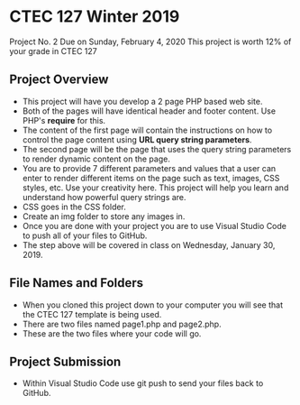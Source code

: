# CTEC 127 Winter 2019
Project No. 2
Due on Sunday, February 4, 2020
This project is worth 12% of your grade in CTEC 127

## Project Overview
- This project will have you develop a 2 page PHP based web site.
- Both of the pages will have identical header and footer content. Use PHP's **require** for this.
- The content of the first page will contain the instructions on how to control the page content using **URL query string parameters**.
- The second page will be the page that uses the query string parameters to render dynamic content on the page.
- You are to provide 7 different parameters and values that a user can enter to render different items on the page such as text, images, CSS styles, etc. Use your creativity here. This project will help you learn and understand how powerful query strings are.
- CSS goes in the CSS folder.
- Create an img folder to store any images in.
- Once you are done with your project you are to use Visual Studio Code to push all of your files to GitHub.
- The step above will be covered in class on Wednesday, January 30, 2019.

## File Names and Folders
- When you cloned this project down to your computer you will see that the CTEC 127 template is being used.
- There are two files named page1.php and page2.php.
- These are the two files where your code will go.

## Project Submission
- Within Visual Studio Code use git push to send your files back to GitHub.

